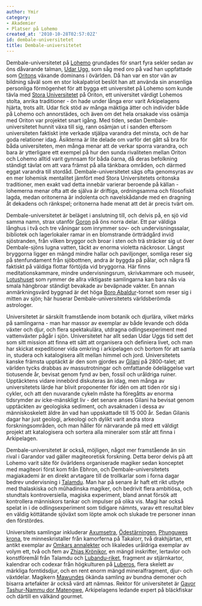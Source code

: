```yaml
---
author: Ymir
category:
- Akademier
- Platser på Lohemo
created_at: '2010-10-28T02:57:02Z'
id: dembale-universitetet
title: Dembale-universitetet
---
```

Dembale-universitetet på [Lohemo] grundades för snart fyra sekler sedan av öns dåvarande talman, [Udar Ugg], som såg med oro på vad han uppfattade som [Oritons] växande dominans i övärlden. Då han var en stor vän av bildning såväl som en stor lokalpatriot beslöt han att använda sin ansenliga personliga förmögenhet för att bygga ett universitet på Lohemo som kunde tävla med [Stora Universitetet] på Oriton, ett universitet värdigt Lohemos stolta, anrika traditioner - ön hade under långa eror varit Arkipelagens hjärta, trots allt. Udar fick stöd av många mäktiga ätter och individer både på Lohemo och annorstädes, och även om det hela orsakade viss osämja med Oriton var projektet snart igång. Med tiden, sedan Dembale-universitetet hunnit växa till sig, rann osämjan ut i sanden eftersom universiteten faktiskt inte verkade stjälpa varandra det minsta, och de har goda relationer idag. Åsikterna är lite delade om varför det gått så bra för båda universiteten, men många menar att de verkar sporra varandra, och bara är ytterligare ett exempel på hur den sunda rivaliteten mellan Oriton och Lohemo alltid varit gynnsam för båda öarna, då deras befolkning ständigt tävlat om att vara främst på alla tänkbara områden, och därmed eggat varandra till stordåd. Dembale-universitetet sägs ofta genomsyras av en mer lohemisk mentalitet jämfört med Stora Universitetets oritonska traditioner, men exakt vad detta innebär varierar beroende på källan - lohemerna menar ofta att de själva är driftiga, ordningsamma och filosofiskt lagda, medan oritonerna är indolenta och navelskådande med en dragning åt dekadens och ränkspel; oritonerna hade menat att det är precis tvärt om.

Dembale-universitetet är beläget i anslutning till, och delvis på, en sjö vid samma namn, strax utanför [Goron] på öns norra delar. Ett par väldiga långhus i två och tre våningar som inrymmer sov- och undervisningssalar, bibliotek och lagerlokaler ramar in en blomstrande örtträdgård invid sjöstranden, från vilken bryggor och broar i sten och trä sträcker sig ut över Dembale-sjöns lugna vatten, täckt av enorma violetta näckrosor. Längst bryggorna ligger en mängd mindre hallar och paviljonger, somliga reser sig på stenfundament från sjöbottnen, andra är byggda på pålar, och några få faktiskt på väldiga flottar förtöjda vid bryggorna. Här finns meditationskammare, mindre undervisningsrum, skrivkammare och museér, [Lotushuset] som rymmer de allra viktigaste samlingarna kan bara nås via smala hängbroar ständigt bevakade av beväpnade vakter. En annan anmärkningsvärd byggnad är det höga [Boro Abaldur]-tornet som reser sig i mitten av sjön; här huserar Dembale-universitetets världsberömda astrologer.

Universitetet är särskilt framstående inom botanik och djurlära, vilket märks på samlingarna - man har massor av exemplar av både levande och döda växter och djur, och flera spektakulära, utdragna odlingsexperiment med vattenväxter pågår i sjön. Universitetet har allt sedan Udar Uggs tid sett det som sitt mission att finna ett sätt att organisera och definiera livet, och man har skickat expeditioner vida omkring i arkipelagen och bortom för att samla in, studera och katalogisera allt mellan himmel och jord. Universitetets kanske främsta upptäckt är den som gjordes av [Gilani] på 2800-talet; att världen tycks drabbas av massutrotningar och omfattande ödeläggelse vart tiotusende år, bevisat genom fynd av ben, fossil och uråldriga ruiner. Upptäcktens vidare innebörd diskuteras än idag, men många av universitetets lärde har blivit proponenter för idén om att tiden rör sig i cykler, och att den nuvarande cykeln måste ha föregåtts av enorma tidsrymder av icke-mänskligt liv - det senare anses Gilani ha bevisat genom upptäckten av geologiska sediment, och avsaknaden i dessa av människoskelett äldre än vad han uppskattade till 15 000 år. Sedan Gilanis dagar har just geologi, arkeologi och dylikt varit andra stora forskningsområden, och man håller för närvarande på med ett väldigt projekt att katalogisera och sortera alla mineraler som står att finna i Arkipelagen.

Dembale-universitetet är också, möjligen, något mer framstående än sin rival i Garandor vad gäller magiteoretisk forskning. Detta beror delvis på att Lohemo varit säte för övärldens organiserade magiker sedan konceptet med magiteori först kom från Ebhron, och Dembale-universitetets magiakademi är en direkt arvtagare till de trollkarlar som i forna dagar bedrev undervisning i [Talamdu]. Man har på senare år haft ett rikt utbyte med thalaskiska och mûhadinska magiker, och bedrivit flera ambitiösa, och stundtals kontroversiella, magiska experiment, bland annat försök att kontrollera människors tankar och impulser på olika vis. Magi har också spelat in i de odlingsexperiment som tidigare nämnts, varav ett resultat blev en väldig köttätande sjöväxt som löpte amok och slukade tre personer innan den förstördes.

Universitets samlingar inkluderar [Axumsetra], [Ödestärningen], [Phunguwes krona], tre minneskristaller från kamorferna på Takalorr, två drakhjärtan, ett antikt exemplar av [Omkars annalekter] och likaledes uråldriga exemplar av volym ett, två och fem av [Zhias Krönikor], en mängd inskrifter, lertavlor och konstföremål från Talamdu och [Lubandu-riket], fragment av stjärnkartor, kalendrar och codexar från högkulturen på [Luberos], flera skelett av märkliga forntidsdjur, och en rent enorm mängd mineralfragment, djur- och växtdelar. Magikern [Mawundes] ökända samling av bundna demoner och bisarra artefakter är också värd att nämnas. Rektor för universitetet är [Gavor Tashur-Nammu dor Matengwe], Arkipelagens ledande expert på bläckfiskar och därtill en välkänd gourmet.

  [Lohemo]: Lohemo
  [Udar Ugg]: Udar_Ugg
  [Oritons]: Oriton
  [Stora Universitetet]: Stora_Universitetet
  [Goron]: Goron
  [Lotushuset]: Lotushuset
  [Boro Abaldur]: Boro_Abaldur
  [Gilani]: Gilani
  [Talamdu]: Talamdu
  [Axumsetra]: Izhanors_fallna_stjärnor
  [Ödestärningen]: Ödestärningen
  [Phunguwes krona]: Phunguwes_krona
  [Omkars annalekter]: Omkars_annalekter
  [Zhias Krönikor]: Zhias_Krönikor
  [Lubandu-riket]: Lubandu-riket
  [Luberos]: Luberos
  [Mawundes]: Mawunde_dor_Abundo
  [Gavor Tashur-Nammu dor Matengwe]: Gavor_Tashur-Nammu_dor_Matengwe